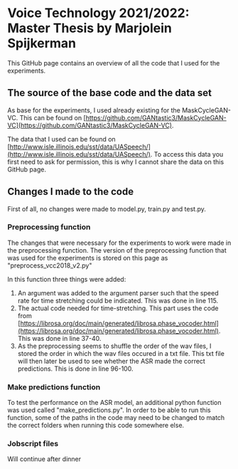 # Voice Technology 2021/2022: Master Thesis by Marjolein Spijkerman

This GitHub page contains an overview of all the code that I used for the experiments. 

## The source of the base code and the data set

As base for the experiments, I used already existing for the MaskCycleGAN-VC. This can be found on [https://github.com/GANtastic3/MaskCycleGAN-VC](https://github.com/GANtastic3/MaskCycleGAN-VC).

The data that I used can be found on [http://www.isle.illinois.edu/sst/data/UASpeech/](http://www.isle.illinois.edu/sst/data/UASpeech/). To access this data you first need to ask for permission, this is why I cannot share the data on this GitHub page. 

## Changes I made to the code

First of all, no changes were made to model.py, train.py and test.py. <br/>

### Preprocessing function
The changes that were necessary for the experiments to work were made in the preprocessing function. 
The version of the preprocessing function that was used for the experiments is stored on this page as "preprocess_vcc2018_v2.py"<br/>

In this function three things were added:
1. An argument was added to the argument parser such that the speed rate for time stretching could be indicated. This was done in line 115.
2. The actual code needed for time-stretching. This part uses the code from [https://librosa.org/doc/main/generated/librosa.phase_vocoder.html](https://librosa.org/doc/main/generated/librosa.phase_vocoder.html). This was done in line 37-40.
3. As the preprocessing seems to shuffle the order of the wav files, I stored the order in which the wav files occured in a txt file. This txt file will then later be used to see whether the ASR made the correct predictions. This is done in line 96-100.

### Make predictions function
To test the performance on the ASR model, an additional python function was used called "make_predictions.py". In order to be able to run this function, some of the paths in the code may need to be changed to match the correct folders when running this code somewhere else. 

### Jobscript files
Will continue after dinner


